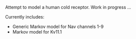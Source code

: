 Attempt to model a human cold receptor. Work in progress ...

Currently includes:
* Generic Markov model for Nav channels 1-9
* Markov model for Kv11.1
